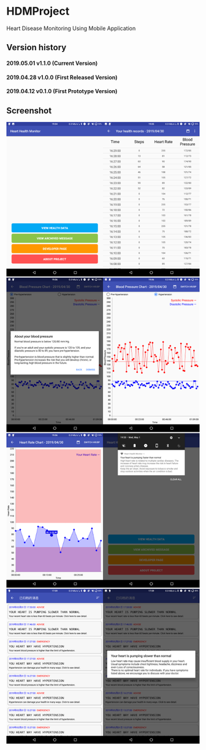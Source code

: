 # HDMProject
Heart Disease Monitoring Using Mobile Application

## Version history

#### 2019.05.01 v1.1.0 (Current Version)
#### 2019.04.28 v1.0.0 (First Released Version)
#### 2019.04.12 v0.1.0 (First Prototype Version)

## Screenshot

<img width=50% src="https://raw.githubusercontent.com/5656hcx/HDMProject/master/docs/assets/Demo/Screenshot_Main_Screen.png"/><img width=50% src="https://raw.githubusercontent.com/5656hcx/HDMProject/master/docs/assets/Demo/Screenshot_List_View.png"/>
<img width=50% src="https://raw.githubusercontent.com/5656hcx/HDMProject/master/docs/assets/Demo/Screenshot_Chart_View_Blood_Pressure_1.png"/><img width=50% src="https://raw.githubusercontent.com/5656hcx/HDMProject/master/docs/assets/Demo/Screenshot_Chart_View_Blood_Pressure_2.png"/>
<img width=50% src="https://raw.githubusercontent.com/5656hcx/HDMProject/master/docs/assets/Demo/Screenshot_Chart_View_Heart_Rate.png"/><img width=50% src="https://raw.githubusercontent.com/5656hcx/HDMProject/master/docs/assets/Demo/Screenshot_Notification_Example.png"/>
<img width=50% src="https://raw.githubusercontent.com/5656hcx/HDMProject/master/docs/assets/Demo/Screenshot_Message_View_1.png"/><img width=50% src="https://raw.githubusercontent.com/5656hcx/HDMProject/master/docs/assets/Demo/Screenshot_Message_View_2.png"/>
